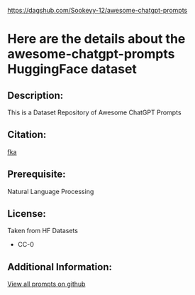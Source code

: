 https://dagshub.com/Sookeyy-12/awesome-chatgpt-prompts

# Here are the details about the awesome-chatgpt-prompts HuggingFace dataset

## **Description**:
This is a Dataset Repository of Awesome ChatGPT Prompts

## **Citation**:
[fka](https://huggingface.co/datasets/fka/awesome-chatgpt-prompts)

## **Prerequisite**:
Natural Language Processing

## **License**:
Taken from HF Datasets
- CC-0

## **Additional Information**:
[View all prompts on github](https://github.com/f/awesome-chatgpt-prompts)
